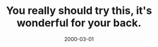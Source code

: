 ---
layout: base.njk
title : 'You really should try this, it&#39;s wonderful for your back.' 
view_title : 'You really should try this, it&#39;s wonderful for your back.' 
year : '2000' 
date : '2000-03-01' 
img_file : '/drawing/youshould.png' 
html_file : 'youshould' 
next_html : 'thebenefits.html' 
year_order : '250' 
permalink : "title/{{html_file}}.html"
---